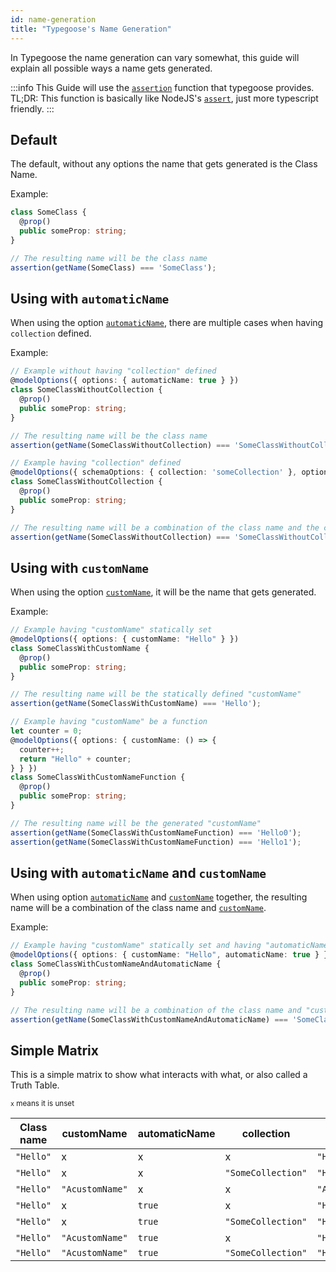 ```yaml
---
id: name-generation
title: "Typegoose's Name Generation"
---
```


In Typegoose the name generation can vary somewhat, this guide will explain all possible ways a name gets generated.

:::info
This Guide will use the [`assertion`](../../api/functions/assertions.md) function that typegoose provides.  
TL;DR: This function is basically like NodeJS's [`assert`](https://nodejs.org/api/assert.html#assertvalue-message), just more typescript friendly.
:::

## Default

The default, without any options the name that gets generated is the Class Name.

Example:

```ts
class SomeClass {
  @prop()
  public someProp: string;
}

// The resulting name will be the class name
assertion(getName(SomeClass) === 'SomeClass');
```

## Using with `automaticName`

When using the option [`automaticName`](../../api/decorators/modelOptions.md#automaticname), there are multiple cases when having `collection` defined.

Example:

```ts
// Example without having "collection" defined
@modelOptions({ options: { automaticName: true } })
class SomeClassWithoutCollection {
  @prop()
  public someProp: string;
}

// The resulting name will be the class name
assertion(getName(SomeClassWithoutCollection) === 'SomeClassWithoutCollection');

// Example having "collection" defined
@modelOptions({ schemaOptions: { collection: 'someCollection' }, options: { automaticName: true } })
class SomeClassWithoutCollection {
  @prop()
  public someProp: string;
}

// The resulting name will be a combination of the class name and the collection
assertion(getName(SomeClassWithoutCollection) === 'SomeClassWithoutCollection_someCollection');
```

## Using with `customName`

When using the option [`customName`](../../api/decorators/modelOptions.md#customname), it will be the name that gets generated.

Example:

```ts
// Example having "customName" statically set
@modelOptions({ options: { customName: "Hello" } })
class SomeClassWithCustomName {
  @prop()
  public someProp: string;
}

// The resulting name will be the statically defined "customName"
assertion(getName(SomeClassWithCustomName) === 'Hello');

// Example having "customName" be a function
let counter = 0;
@modelOptions({ options: { customName: () => {
  counter++;
  return "Hello" + counter;
} } })
class SomeClassWithCustomNameFunction {
  @prop()
  public someProp: string;
}

// The resulting name will be the generated "customName"
assertion(getName(SomeClassWithCustomNameFunction) === 'Hello0');
assertion(getName(SomeClassWithCustomNameFunction) === 'Hello1');
```

## Using with `automaticName` and `customName`

When using option [`automaticName`](../../api/decorators/modelOptions.md#automaticname) and [`customName`](../../api/decorators/modelOptions.md#customname) together, the resulting name will be a combination of the class name and [`customName`](../../api/decorators/modelOptions.md#customname).

Example:

```ts
// Example having "customName" statically set and having "automaticName"
@modelOptions({ options: { customName: "Hello", automaticName: true } })
class SomeClassWithCustomNameAndAutomaticName {
  @prop()
  public someProp: string;
}

// The resulting name will be a combination of the class name and "customName"
assertion(getName(SomeClassWithCustomNameAndAutomaticName) === 'SomeClassWithCustomNameAndAutomaticName_Hello');
```

## Simple Matrix

This is a simple matrix to show what interacts with what, or also called a Truth Table.

<sub>`x` means it is unset</sub>

| Class name | customName      | automaticName | collection         | Result                   |
| ---------- | --------------- | ------------- | ------------------ | ------------------------ |
| `"Hello"`  | x               | x             | x                  | `"Hello"`                |
| `"Hello"`  | x               | x             | `"SomeCollection"` | `"Hello"`                |
| `"Hello"`  | `"AcustomName"` | x             | x                  | ``"AcustomName"``        |
| `"Hello"`  | x               | `true`        | x                  | `"Hello"`                |
| `"Hello"`  | x               | `true`        | `"SomeCollection"` | `"Hello_SomeCollection"` |
| `"Hello"`  | `"AcustomName"` | `true`        | x                  | `"Hello_AcustomName"`    |
| `"Hello"`  | `"AcustomName"` | `true`        | `"SomeCollection"` | `"Hello_AcustomName"`    |
